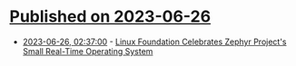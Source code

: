 # [Published on 2023-06-26](index.md)

* [2023-06-26, 02:37:00](https://news.slashdot.org/story/23/06/26/0234245/linux-foundation-celebrates-zephyr-projects-small-real-time-operating-system?utm_source=rss1.0mainlinkanon&utm_medium=feed) - [Linux Foundation Celebrates Zephyr Project's Small Real-Time Operating System](https://news.slashdot.org/story/23/06/26/0234245/linux-foundation-celebrates-zephyr-projects-small-real-time-operating-system?utm_source=rss1.0mainlinkanon&utm_medium=feed)

